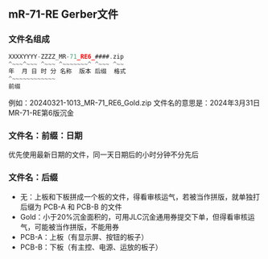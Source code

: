 ## mR-71-RE Gerber文件

### 文件名组成

```c
XXXXYYYY-ZZZZ_MR-71_RE6_####.zip
^~~~^~~~ ^~~~ ^~~~~~~~^ ^~~~ ^~~
年  月 日 时 分 名称  版本 后缀  格式
^~~~~~~~~~~~~
前缀
```

例如：20240321-1013_MR-71_RE6_Gold.zip 文件名的意思是：2024年3月31日MR-71-RE第6版沉金

### 文件名：前缀：日期

优先使用最新日期的文件，同一天日期后的小时分钟不分先后

### 文件名：后缀

- 无：上板和下板拼成一个板的文件，得看审核运气，若被当作拼版，就单独打后缀为 PCB-A 和 PCB-B 的文件
- Gold：小于20%沉金面积的，可用JLC沉金通用券提交下单，但得看审核运气，可能被当作拼版，不能用券
- PCB-A：上板（有显示屏、按钮的板子）
- PCB-B：下板（有主控、电源、运放的板子）